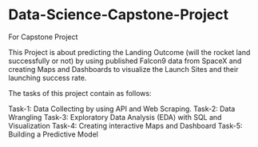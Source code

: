 # Data-Science-Capstone-Project
For Capstone Project

This Project is about predicting the Landing Outcome (will the rocket land successfully or not) by using published Falcon9 data from SpaceX and creating Maps and Dashboards to visualize the Launch Sites and their launching success rate.

The tasks of this project contain as follows:

Task-1: Data Collecting by using API and Web Scraping.
Task-2: Data Wrangling 
Task-3: Exploratory Data Analysis (EDA) with SQL and Visualization 
Task-4: Creating interactive Maps and Dashboard
Task-5: Building a Predictive Model 
